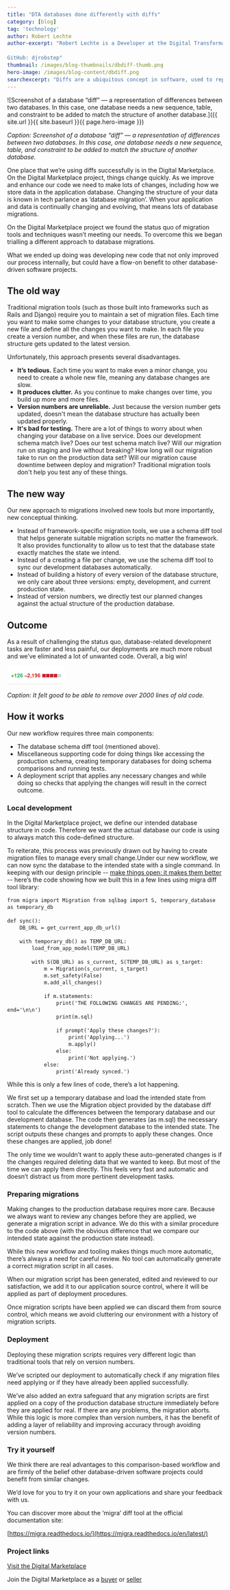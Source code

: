 ```yaml
---
title: "DTA databases done differently with diffs"
category: [blog]
tag: 'technology'
author: Robert Lechte
author-excerpt: "Robert Lechte is a Developer at the Digital Transformation Agency.

GitHub: djrobstep"
thumbnail: /images/blog-thumbnails/dbdiff-thumb.png
hero-image: /images/blog-content/dbdiff.png
searchexcerpt: "Diffs are a ubiquitous concept in software, used to represent changes between two data structures. At DTA, we’re trialling a new way to work with database diffs to make our migrations easier and more robust."
---
```


![Screenshot of a database “diff” — a representation of differences between two databases. In this case, one database needs a new sequence, table, and constraint to be added to match the structure of another database.]({{ site.url }}{{ site.baseurl }}{{ page.hero-image }})

*Caption: Screenshot of a database “diff” — a representation of differences between two databases. In this case, one database needs a new sequence, table, and constraint to be added to match the structure of another database.*

One place that we’re using diffs successfully is in the Digital Marketplace. On the Digital Marketplace project, things change quickly. As we improve and enhance our code we need to make lots of changes, including how we store data in the application database. Changing the structure of your data is known in tech parlance as ‘database migration’. When your application and data is continually changing and evolving, that means lots of database migrations.

On the Digital Marketplace project we found the status quo of migration tools and techniques wasn’t meeting our needs. To overcome this we began trialling a different approach to database migrations.

What we ended up doing was developing new code that not only improved our process internally, but could have a flow-on benefit to other database-driven software projects.

## The old way

Traditional migration tools (such as those built into frameworks such as Rails and Django) require you to maintain a set of migration files. Each time you want to make some changes to your database structure, you create a new file and define all the changes you want to make. In each file you create a version number, and when these files are run, the database structure gets updated to the latest version.

Unfortunately, this approach presents several disadvantages.

- **It’s tedious.** Each time you want to make even a minor change, you need to create a whole new file, meaning any database changes are slow.
- **It produces clutter.** As you continue to make changes over time, you build up more and more files.
- **Version numbers are unreliable.** Just because the version number gets updated, doesn't mean the database structure has actually been updated properly.
- **It's bad for testing.** There are a lot of things to worry about when changing your database on a live service. Does our development schema match live? Does our test schema match live? Will our migration run on staging and live without breaking? How long will our migration take to run on the production data set? Will our migration cause downtime between deploy and migration? Traditional migration tools don't help you test any of these things.

## The new way

Our new approach to migrations involved new tools but more importantly, new conceptual thinking.

- Instead of framework-specific migration tools, we use a schema diff tool that helps generate suitable migration scripts no matter the framework. It also provides functionality to allow us to test that the database state exactly matches the state we intend.
- Instead of a creating a file per change, we use the schema diff tool to sync our development databases automatically.
- Instead of building a history of every version of the database structure, we only care about three versions: empty, development, and current production state.
- Instead of version numbers, we directly test our planned changes against the actual structure of the production database.   
## Outcome

As a result of challenging the status quo, database-related development tasks are faster and less painful, our deployments are much more robust and we’ve eliminated a lot of unwanted code. Overall, a big win!

![An image showing that 2000 lines of old code have been removed](/images/blog-content/image01.png)

*Caption: It felt good to be able to remove over 2000 lines of old code.*

## How it works

Our new workflow requires three main components:

- The database schema diff tool (mentioned above). 
- Miscellaneous supporting code for doing things like accessing the production schema, creating temporary databases for doing schema comparisons and running tests.
- A deployment script that applies any necessary changes and while doing so checks that applying the changes will result in the correct outcome. 

### Local development

In the Digital Marketplace project, we define our intended database structure in code. Therefore we want the actual database our code is using to always match this code-defined structure.

To reiterate, this process was previously drawn out by having to create migration files to manage every small change.Under our new workflow, we can now sync the database to the intended state with a single command. In keeping with our design principle -- [make things open: it makes them better](https://www.dta.gov.au/standard/design-principles/#make-things-open-it-makes-things-better) -- here’s the code showing how we built this in a few lines using migra diff tool library:

<pre><code>from migra import Migration from sqlbag import S, temporary_database as temporary_db

def sync():
	DB_URL = get_current_app_db_url()

	with temporary_db() as TEMP_DB_URL:
    	load_from_app_model(TEMP_DB_URL)

    	with S(DB_URL) as s_current, S(TEMP_DB_URL) as s_target:
        	m = Migration(s_current, s_target)
        	m.set_safety(False)
        	m.add_all_changes()

        	if m.statements:
            	print('THE FOLLOWING CHANGES ARE PENDING:', end='\n\n')
            	print(m.sql)

            	if prompt('Apply these changes?'):
                	print('Applying...')
                	m.apply()
            	else:
                	print('Not applying.')
        	else:
            	print('Already synced.')</code></pre>

While this is only a few lines of code, there’s a lot happening.

We first set up a temporary database and load the intended state from scratch. Then we use the Migration object provided by the database diff tool to calculate the differences between the temporary database and our development database. The code then generates (as m.sql) the necessary statements to change the development database to the intended state. The script outputs these changes and prompts to apply these changes. Once these changes are applied, job done!

The only time we wouldn’t want to apply these auto-generated changes is if the changes required deleting data that we wanted to keep. But most of the time we can apply them directly. This feels very fast and automatic and doesn’t distract us from more pertinent development tasks.

### Preparing migrations

Making changes to the production database requires more care. Because we always want to review any changes before they are applied, we generate a migration script in advance. We do this with a similar procedure to the code above (with the obvious difference that we compare our intended state against the production state instead).

While this new workflow and tooling makes things much more automatic, there’s always a need for careful review. No tool can automatically generate a correct migration script in all cases.

When our migration script has been generated, edited and reviewed to our satisfaction, we add it to our application source control, where it will be applied as part of deployment procedures.

Once migration scripts have been applied we can discard them from source control, which means we avoid cluttering our environment with a history of migration scripts.

### Deployment

Deploying these migration scripts requires very different logic than traditional tools that rely on version numbers.

We’ve scripted our deployment to automatically check if any migration files need applying or if they have already been applied successfully.

We’ve also added an extra safeguard that  any migration scripts are first applied on a copy of the production database structure immediately before they are applied for real. If there are any problems, the migration aborts. 
While this logic is more complex than version numbers, it has the benefit of adding a layer of reliability and improving accuracy through avoiding version numbers.

### Try it yourself

We think there are real advantages to this comparison-based workflow and are firmly of the belief  other database-driven software projects could benefit from similar changes. 

We’d love for you to try it on your own applications and share your feedback with us.

You can discover more about the ‘migra’ diff tool at the official documentation site: 

[https://migra.readthedocs.io/](https://migra.readthedocs.io/en/latest/)

### Project links

[Visit the Digital Marketplace](https://marketplace.service.gov.au/)

Join the Digital Marketplace as a [buyer](https://marketplace.service.gov.au/signup) or [seller](https://marketplace.service.gov.au/signup)
